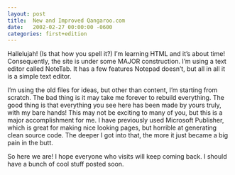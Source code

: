 ```yaml
---
layout: post
title:  New and Improved Qangaroo.com
date:   2002-02-27 00:00:00 -0600
categories: first+edition
---
```


Hallelujah! (Is that how you spell it?) I’m learning HTML and it’s about time! Consequently, the site is under some MAJOR construction. I’m using a text editor called NoteTab. It has a few features Notepad doesn’t, but all in all it is a simple text editor.

I’m using the old files for ideas, but other than content, I’m starting from scratch. The bad thing is it may take me forever to rebuild everything. The good thing is that everything you see here has been made by yours truly, with my bare hands! This may not be exciting to many of you, but this is a major accomplishment for me. I have previously used Microsoft Publisher, which is great for making nice looking pages, but horrible at generating clean source code. The deeper I got into that, the more it just became a big pain in the butt.

So here we are! I hope everyone who visits will keep coming back. I should have a bunch of cool stuff posted soon.